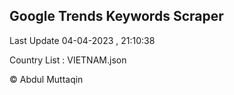 

## Google Trends Keywords Scraper 
 
Last Update 04-04-2023 , 21:10:38

Country List :
VIETNAM.json



© Abdul Muttaqin 

